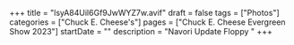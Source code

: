 +++
title = "lsyA84Uil6Gf9JwWYZ7w.avif"
draft = false
tags = ["Photos"]
categories = ["Chuck E. Cheese's"]
pages = ["Chuck E. Cheese Evergreen Show 2023"]
startDate = ""
description = "Navori Update Floppy "
+++
